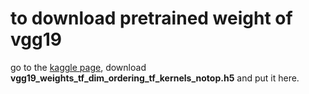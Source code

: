 # to download pretrained weight of vgg19
go to the [kaggle page](https://www.kaggle.com/datasets/keras/vgg19?select=vgg19_weights_tf_dim_ordering_tf_kernels_notop.h5), download **vgg19_weights_tf_dim_ordering_tf_kernels_notop.h5** and put it here.